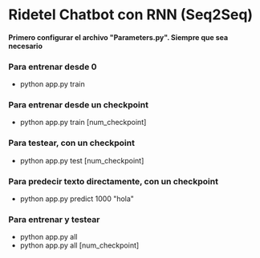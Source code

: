 # Ridetel Chatbot con RNN (Seq2Seq)

#### Primero configurar el archivo "Parameters.py". Siempre que sea necesario

### Para entrenar desde 0
* python app.py train

### Para entrenar desde un checkpoint
* python app.py train [num_checkpoint]

### Para testear, con un checkpoint
* python app.py test [num_checkpoint]

### Para predecir texto directamente, con un checkpoint
* python app.py predict 1000 "hola"

### Para entrenar y testear
* python app.py all
* python app.py all [num_checkpoint]

